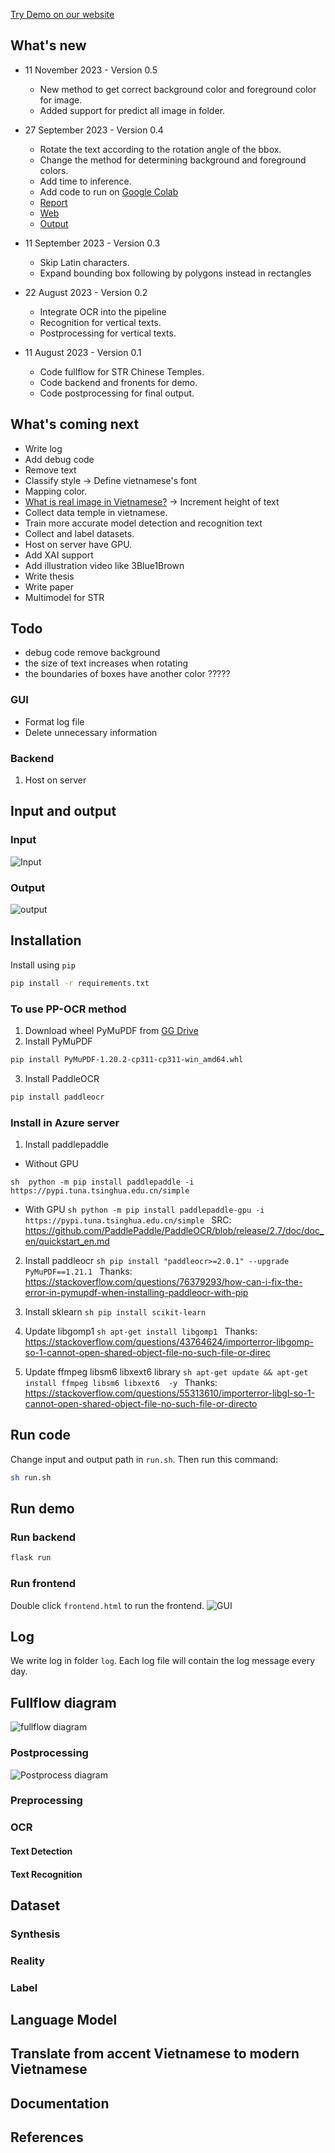 <!-- # Scene Text Recognition
[![Open in Colab](https://colab.research.google.com/assets/colab-badge.svg)](https://colab.research.google.com/drive/1BHbTpH1p2AQoqsexOa8nIFXn7q_l-MKS?usp=sharing) -->

[Try Demo on our website](https://str-vietnam-temple.vercel.app)
## What's new
- 11 November 2023 - Version 0.5
    - New method to get correct background color and foreground color for image.
    - Added support for predict all image in folder.

- 27 September 2023 - Version 0.4
    - Rotate the text according to the rotation angle of the bbox.
    - Change the method for determining background and foreground colors.
    - Add time to inference.
    - Add code to run on [Google Colab](https://colab.research.google.com/drive/1BHbTpH1p2AQoqsexOa8nIFXn7q_l-MKS?usp=sharing)
    - [Report](https://drive.google.com/file/d/1kZxKnXpIywnqi4kAFb-roqLnbHNgTs3J/view?usp=sharing)
    - [Web](https://tools.clc.hcmus.edu.vn/)
    - [Output](https://drive.google.com/drive/folders/1XYETIJ9BbKvX-RRxP_wOsFIIW137mP4Y?usp=drive_link)

- 11 September 2023 - Version 0.3
    - Skip Latin characters.
    - Expand bounding box following by polygons instead in rectangles

- 22 August 2023 - Version 0.2
    - Integrate OCR into the pipeline
    - Recognition for vertical texts.
    - Postprocessing for vertical texts.
    

- 11 August 2023 - Version 0.1
    - Code fullflow for STR Chinese Temples.
    - Code backend and fronents for demo.
    - Code postprocessing for final output.

## What's coming next
- Write log
- Add debug code
- Remove text
- Classify style -> Define vietnamese's font
- Mapping color.
- [What is real image in Vietnamese?](https://xaydungso.vn/noi-that/top-50-mau-cong-chua-dep-hien-dai-nhat-vi-cb.html)
-> Increment height of text
- Collect data temple in vietnamese.
- Train more accurate model detection and recognition text
- Collect and label datasets.
- Host on server have GPU.
- Add XAI support
- Add illustration video like 3Blue1Brown
- Write thesis
- Write paper
- Multimodel for STR
## Todo
- debug code remove background
- the size of text increases when rotating
- the boundaries of boxes have another color ?????
### GUI
- Format log file
- Delete unnecessary information

### Backend
1. Host on server


## Input and output
### Input
![Input](image/input_img.jpg)
### Output
![output](image/output_img.png)

## Installation
Install using `pip`
``` bash
pip install -r requirements.txt
```
### To use PP-OCR method
1. Download wheel PyMuPDF from [GG Drive](https://drive.google.com/file/d/1bYdtLr2tkyWZJr-TBSO8MB6w-BZTxkaG/view?usp=drive_link)
2. Install PyMuPDF
```sh
pip install PyMuPDF-1.20.2-cp311-cp311-win_amd64.whl
```
3. Install PaddleOCR
```sh
pip install paddleocr
```
### Install in Azure server
1. Install paddlepaddle
- Without GPU

``sh 
python -m pip install paddlepaddle -i https://pypi.tuna.tsinghua.edu.cn/simple
``
- With GPU
``sh
python -m pip install paddlepaddle-gpu -i https://pypi.tuna.tsinghua.edu.cn/simple
``
SRC: https://github.com/PaddlePaddle/PaddleOCR/blob/release/2.7/doc/doc_en/quickstart_en.md

2. Install paddleocr
``sh
pip install "paddleocr>=2.0.1" --upgrade PyMuPDF==1.21.1
``
Thanks: https://stackoverflow.com/questions/76379293/how-can-i-fix-the-error-in-pymupdf-when-installing-paddleocr-with-pip

3. Install sklearn
``sh
pip install scikit-learn
``
4. Update libgomp1
``sh
apt-get install libgomp1
``
Thanks: https://stackoverflow.com/questions/43764624/importerror-libgomp-so-1-cannot-open-shared-object-file-no-such-file-or-direc

5. Update ffmpeg libsm6 libxext6 library
``sh
apt-get update && apt-get install ffmpeg libsm6 libxext6  -y
``
Thanks: https://stackoverflow.com/questions/55313610/importerror-libgl-so-1-cannot-open-shared-object-file-no-such-file-or-directo

## Run code
Change input and output path in `run.sh`. Then run this command:
``` bash
sh run.sh
```

## Run demo
### Run backend
``` bash
flask run
```
### Run frontend
Double click `frontend.html` to run the frontend.
![GUI](image/UI.png)

## Log
We write log in folder  `log`. Each log file will contain the log message every day.

## Fullflow diagram
![fullflow diagram](image/fullow_str_temple.png)

### Postprocessing
![Postprocess diagram](image/detail_postprocess.png)

### Preprocessing

### OCR
#### Text Detection


#### Text Recognition



## Dataset
### Synthesis


### Reality


### Label

## Language Model

## Translate from accent Vietnamese to modern Vietnamese



## Documentation









## References
